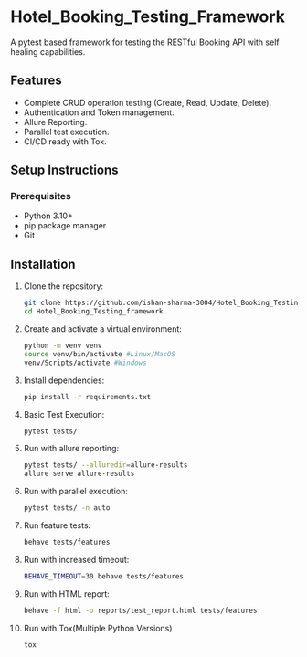# Hotel_Booking_Testing_Framework

A pytest based framework for testing the RESTful Booking API  with self healing capabilities.

## Features
- Complete CRUD operation testing (Create, Read, Update, Delete).
- Authentication and Token management.
- Allure Reporting.
- Parallel test execution.
- CI/CD ready with Tox.

## Setup Instructions

### Prerequisites
- Python 3.10+
- pip package manager
- Git

## Installation

1. Clone the repository:
    ```bash
    git clone https://github.com/ishan-sharma-3004/Hotel_Booking_Testing_framework.git
    cd Hotel_Booking_Testing_framework
    ```
2. Create and activate a virtual environment:
    ```bash
    python -m venv venv
    source venv/bin/activate #Linux/MacOS
    venv/Scripts/activate #Windows
    ```

3. Install dependencies:
    ```bash
    pip install -r requirements.txt
    ```

4. Basic Test Execution:
    ```bash
    pytest tests/
    ```

5. Run with allure reporting:
    ```bash
    pytest tests/ --alluredir=allure-results
    allure serve allure-results
    ```

6. Run with parallel execution:
    ```bash
    pytest tests/ -n auto
    ```
7. Run feature tests:
    ```bash
    behave tests/features
    ```
8.  Run with increased timeout:
    ```bash
    BEHAVE_TIMEOUT=30 behave tests/features
    ```
9. Run with HTML report:
    ```bash
    behave -f html -o reports/test_report.html tests/features
    ```

10. Run with Tox(Multiple Python Versions)
    ```bash
    tox
    ```


